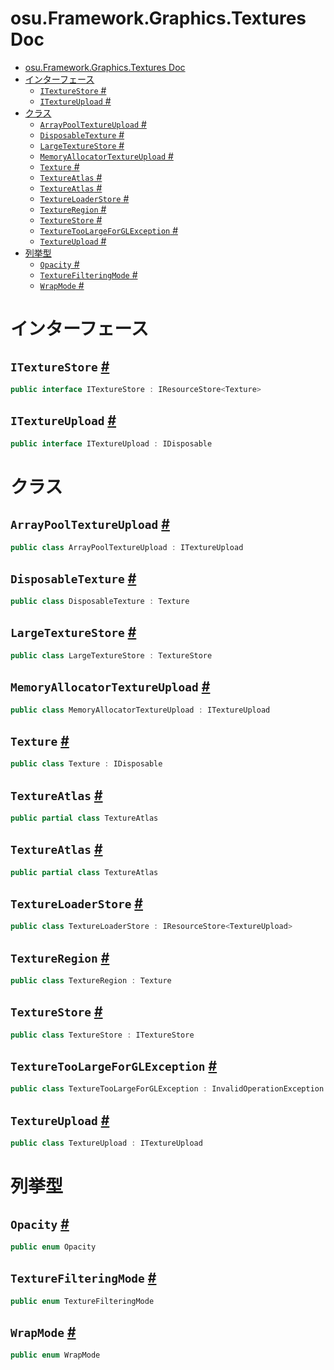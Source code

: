 # osu.Framework.Graphics.Textures Doc
- [osu.Framework.Graphics.Textures Doc](#osuframeworkgraphicstextures-doc)
- [インターフェース](#インターフェース)
  - [`ITextureStore` #](#itexturestore-)
  - [`ITextureUpload` #](#itextureupload-)
- [クラス](#クラス)
  - [`ArrayPoolTextureUpload` #](#arraypooltextureupload-)
  - [`DisposableTexture` #](#disposabletexture-)
  - [`LargeTextureStore` #](#largetexturestore-)
  - [`MemoryAllocatorTextureUpload` #](#memoryallocatortextureupload-)
  - [`Texture` #](#texture-)
  - [`TextureAtlas` #](#textureatlas-)
  - [`TextureAtlas` #](#textureatlas--1)
  - [`TextureLoaderStore` #](#textureloaderstore-)
  - [`TextureRegion` #](#textureregion-)
  - [`TextureStore` #](#texturestore-)
  - [`TextureTooLargeForGLException` #](#texturetoolargeforglexception-)
  - [`TextureUpload` #](#textureupload-)
- [列挙型](#列挙型)
  - [`Opacity` #](#opacity-)
  - [`TextureFilteringMode` #](#texturefilteringmode-)
  - [`WrapMode` #](#wrapmode-)

# インターフェース
## `ITextureStore` [#](https://github.com/ppy/osu-framework/blob/master/osu.Framework/Graphics/Textures/ITextureStore.cs#L13)
```csharp
public interface ITextureStore : IResourceStore<Texture>
```

## `ITextureUpload` [#](https://github.com/ppy/osu-framework/blob/master/osu.Framework/Graphics/Textures/ITextureUpload.cs#L11)
```csharp
public interface ITextureUpload : IDisposable
```

# クラス
## `ArrayPoolTextureUpload` [#](https://github.com/ppy/osu-framework/blob/master/osu.Framework/Graphics/Textures/ArrayPoolTextureUpload.cs#L14)
```csharp
public class ArrayPoolTextureUpload : ITextureUpload
```

## `DisposableTexture` [#](https://github.com/ppy/osu-framework/blob/master/osu.Framework/Graphics/Textures/DisposableTexture.cs#L11)
```csharp
public class DisposableTexture : Texture
```

## `LargeTextureStore` [#](https://github.com/ppy/osu-framework/blob/master/osu.Framework/Graphics/Textures/LargeTextureStore.cs#L22)
```csharp
public class LargeTextureStore : TextureStore
```

## `MemoryAllocatorTextureUpload` [#](https://github.com/ppy/osu-framework/blob/master/osu.Framework/Graphics/Textures/MemoryAllocatorTextureUpload.cs#L15)
```csharp
public class MemoryAllocatorTextureUpload : ITextureUpload
```

## `Texture` [#](https://github.com/ppy/osu-framework/blob/master/osu.Framework/Graphics/Textures/Texture.cs#L14)
```csharp
public class Texture : IDisposable
```

## `TextureAtlas` [#](https://github.com/ppy/osu-framework/blob/master/osu.Framework/Graphics/Textures/TextureAtlas.cs#L17)
```csharp
public partial class TextureAtlas
```

## `TextureAtlas` [#](https://github.com/ppy/osu-framework/blob/master/osu.Framework/Graphics/Textures/TextureAtlas_BackingAtlasTexture.cs#L13)
```csharp
public partial class TextureAtlas
```

## `TextureLoaderStore` [#](https://github.com/ppy/osu-framework/blob/master/osu.Framework/Graphics/Textures/TextureLoaderStore.cs#L20)
```csharp
public class TextureLoaderStore : IResourceStore<TextureUpload>
```

## `TextureRegion` [#](https://github.com/ppy/osu-framework/blob/master/osu.Framework/Graphics/Textures/TextureRegion.cs#L12)
```csharp
public class TextureRegion : Texture
```

## `TextureStore` [#](https://github.com/ppy/osu-framework/blob/master/osu.Framework/Graphics/Textures/TextureStore.cs#L24)
```csharp
public class TextureStore : ITextureStore
```

## `TextureTooLargeForGLException` [#](https://github.com/ppy/osu-framework/blob/master/osu.Framework/Graphics/Textures/TextureTooLargeForGLException.cs#L8)
```csharp
public class TextureTooLargeForGLException : InvalidOperationException
```

## `TextureUpload` [#](https://github.com/ppy/osu-framework/blob/master/osu.Framework/Graphics/Textures/TextureUpload.cs#L25)
```csharp
public class TextureUpload : ITextureUpload
```




# 列挙型
## `Opacity` [#](https://github.com/ppy/osu-framework/blob/master/osu.Framework/Graphics/Textures/Opacity.cs#L6)
```csharp
public enum Opacity
```

## `TextureFilteringMode` [#](https://github.com/ppy/osu-framework/blob/master/osu.Framework/Graphics/Textures/TextureFilteringMode.cs#L6)
```csharp
public enum TextureFilteringMode
```

## `WrapMode` [#](https://github.com/ppy/osu-framework/blob/master/osu.Framework/Graphics/Textures/WrapMode.cs#L6)
```csharp
public enum WrapMode
```